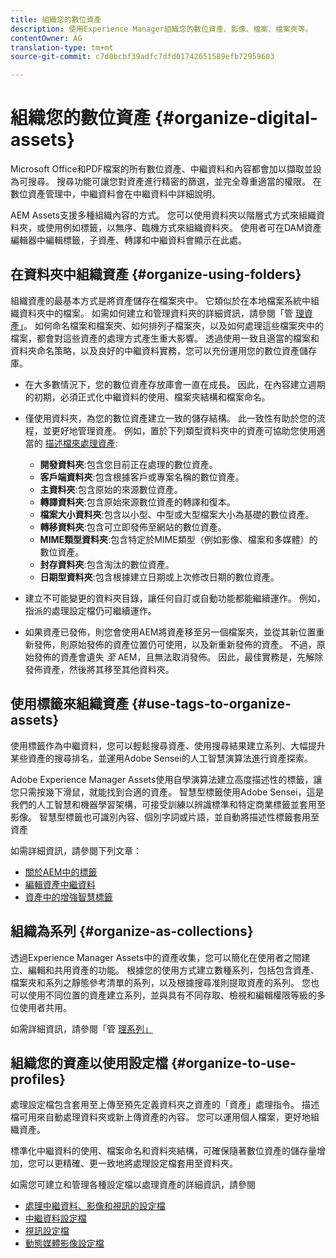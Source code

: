 ```yaml
---
title: 組織您的數位資產
description: 使用Experience Manager組織您的數位資產、影像、檔案、檔案夾等。
contentOwner: AG
translation-type: tm+mt
source-git-commit: c7d0bcbf39adfc7dfd01742651589efb72959603

---
```



# 組織您的數位資產 {#organize-digital-assets}

Microsoft Office和PDF檔案的所有數位資產、中繼資料和內容都會加以擷取並設為可搜尋。 搜尋功能可讓您對資產進行精密的篩選，並完全尊重適當的權限。 在數位資產管理中，中繼資料會在中繼資料中詳細說明。

AEM Assets支援多種組織內容的方式。 您可以使用資料夾以階層式方式來組織資料夾，或使用例如標籤，以無序、臨機方式來組織資料夾。 使用者可在DAM資產編輯器中編輯標籤，子資產、轉譯和中繼資料會顯示在此處。

## 在資料夾中組織資產 {#organize-using-folders}

組織資產的最基本方式是將資產儲存在檔案夾中。 它類似於在本地檔案系統中組織資料夾中的檔案。 如需如何建立和管理資料夾的詳細資訊，請參閱「管 [理資產」](managing-assets-touch-ui.md)。 如何命名檔案和檔案夾、如何排列子檔案夾，以及如何處理這些檔案夾中的檔案，都會對這些資產的處理方式產生重大影響。 透過使用一致且適當的檔案和資料夾命名策略，以及良好的中繼資料實務，您可以充份運用您的數位資產儲存庫。

* 在大多數情況下，您的數位資產存放庫會一直在成長。 因此，在內容建立週期的初期，必須正式化中繼資料的使用、檔案夾結構和檔案命名。
* 僅使用資料夾，為您的數位資產建立一致的儲存結構。 此一致性有助於您的流程，並更好地管理資產。 例如，置於下列類型資料夾中的資產可協助您使用適當的 [描述檔來處理資產](processing-profiles.md):

   * **開發資料夾**:包含您目前正在處理的數位資產。
   * **客戶端資料夾**:包含根據客戶或專案名稱的數位資產。
   * **主資料夾**:包含原始的來源數位資產。
   * **轉譯資料夾**:包含原始來源數位資產的轉譯和復本。
   * **檔案大小資料夾**:包含以小型、中型或大型檔案大小為基礎的數位資產。
   * **轉移資料夾**:包含可立即發佈至網站的數位資產。
   * **MIME類型資料夾**:包含特定於MIME類型（例如影像、檔案和多媒體）的數位資產。
   * **封存資料夾**:包含淘汰的數位資產。
   * **日期型資料夾**:包含根據建立日期或上次修改日期的數位資產。

* 建立不可能變更的資料夾目錄，讓任何自訂或自動功能都能繼續運作。 例如，指派的處理設定檔仍可繼續運作。
* 如果資產已發佈，則您會使用AEM將資產移至另一個檔案夾，並從其新位置重新發佈，則原始發佈的資產位置仍可使用，以及新重新發佈的資產。 不過，原始發佈的資產會遺失 *至* AEM，且無法取消發佈。 因此，最佳實務是，先解除發佈資產，然後將其移至其他資料夾。

## 使用標籤來組織資產 {#use-tags-to-organize-assets}

使用標籤作為中繼資料，您可以輕鬆搜尋資產、使用搜尋結果建立系列、大幅提升某些資產的搜尋排名，並運用Adobe Sensei的人工智慧演算法進行資產探索。

Adobe Experience Manager Assets使用自學演算法建立高度描述性的標籤，讓您只需按幾下滑鼠，就能找到合適的資產。 智慧型標籤使用Adobe Sensei，這是我們的人工智慧和機器學習架構，可接受訓練以辨識標準和特定商業標籤並套用至影像。 智慧型標籤也可識別內容、個別字詞或片語，並自動將描述性標籤套用至資產

如需詳細資訊，請參閱下列文章：

* [關於AEM中的標籤](/help/sites-authoring/tags.md)
* [編輯資產中繼資料](meta-edit.md)
* [資產中的增強智慧標籤](enhanced-smart-tags.md)

## 組織為系列 {#organize-as-collections}

透過Experience Manager Assets中的資產收集，您可以簡化在使用者之間建立、編輯和共用資產的功能。 根據您的使用方式建立數種系列，包括包含資產、檔案夾和系列之靜態參考清單的系列，以及根據搜尋准則提取資產的系列。  您也可以使用不同位置的資產建立系列，並與具有不同存取、檢視和編輯權限等級的多位使用者共用。

如需詳細資訊，請參閱「管 [理系列」](managing-collections-touch-ui.md)

<!-- TBD items: add screenshots where applicable
Any hints/recommendations of when to use what method of organizing? Some examples of how organizing helps towards a better taxonomy and improved content velocity.
Add back links to blog posts by marketing?
-->

## 組織您的資產以使用設定檔 {#organize-to-use-profiles}

處理設定檔包含套用至上傳至預先定義資料夾之資產的「資產」處理指令。 描述檔可用來自動處理資料夾或新上傳資產的內容。 您可以運用個人檔案，更好地組織資產。

標準化中繼資料的使用、檔案命名和資料夾結構，可確保隨著數位資產的儲存量增加，您可以更精確、更一致地將處理設定檔套用至資料夾。

如需您可建立和管理各種設定檔以處理資產的詳細資訊，請參閱

* [處理中繼資料、影像和視訊的設定檔](processing-profiles.md)
* [中繼資料設定檔](metadata-profiles.md)
* [視訊設定檔](video-profiles.md)
* [動態媒體影像設定檔](image-profiles.md)
